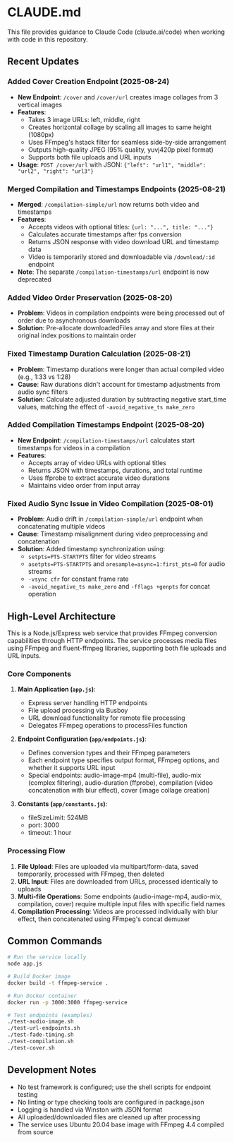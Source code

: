 # CLAUDE.md

This file provides guidance to Claude Code (claude.ai/code) when working with code in this repository.

## Recent Updates

### Added Cover Creation Endpoint (2025-08-24)
- **New Endpoint**: `/cover` and `/cover/url` creates image collages from 3 vertical images
- **Features**:
  - Takes 3 image URLs: left, middle, right
  - Creates horizontal collage by scaling all images to same height (1080px)
  - Uses FFmpeg's hstack filter for seamless side-by-side arrangement
  - Outputs high-quality JPEG (95% quality, yuvj420p pixel format)
  - Supports both file uploads and URL inputs
- **Usage**: `POST /cover/url` with JSON: `{"left": "url1", "middle": "url2", "right": "url3"}`

### Merged Compilation and Timestamps Endpoints (2025-08-21)
- **Merged**: `/compilation-simple/url` now returns both video and timestamps
- **Features**:
  - Accepts videos with optional titles: `{url: "...", title: "..."}`
  - Calculates accurate timestamps after fps conversion
  - Returns JSON response with video download URL and timestamp data
  - Video is temporarily stored and downloadable via `/download/:id` endpoint
- **Note**: The separate `/compilation-timestamps/url` endpoint is now deprecated

### Added Video Order Preservation (2025-08-20)
- **Problem**: Videos in compilation endpoints were being processed out of order due to asynchronous downloads
- **Solution**: Pre-allocate downloadedFiles array and store files at their original index positions to maintain order

### Fixed Timestamp Duration Calculation (2025-08-21)
- **Problem**: Timestamp durations were longer than actual compiled video (e.g., 1:33 vs 1:28)
- **Cause**: Raw durations didn't account for timestamp adjustments from audio sync filters
- **Solution**: Calculate adjusted duration by subtracting negative start_time values, matching the effect of `-avoid_negative_ts make_zero`

### Added Compilation Timestamps Endpoint (2025-08-20)
- **New Endpoint**: `/compilation-timestamps/url` calculates start timestamps for videos in a compilation
- **Features**: 
  - Accepts array of video URLs with optional titles
  - Returns JSON with timestamps, durations, and total runtime
  - Uses ffprobe to extract accurate video durations
  - Maintains video order from input array

### Fixed Audio Sync Issue in Video Compilation (2025-08-01)
- **Problem**: Audio drift in `/compilation-simple/url` endpoint when concatenating multiple videos
- **Cause**: Timestamp misalignment during video preprocessing and concatenation
- **Solution**: Added timestamp synchronization using:
  - `setpts=PTS-STARTPTS` filter for video streams
  - `asetpts=PTS-STARTPTS` and `aresample=async=1:first_pts=0` for audio streams
  - `-vsync cfr` for constant frame rate
  - `-avoid_negative_ts make_zero` and `-fflags +genpts` for concat operation

## High-Level Architecture

This is a Node.js/Express web service that provides FFmpeg conversion capabilities through HTTP endpoints. The service processes media files using FFmpeg and fluent-ffmpeg libraries, supporting both file uploads and URL inputs.

### Core Components

1. **Main Application (`app.js`)**:
   - Express server handling HTTP endpoints
   - File upload processing via Busboy
   - URL download functionality for remote file processing
   - Delegates FFmpeg operations to processFiles function

2. **Endpoint Configuration (`app/endpoints.js`)**:
   - Defines conversion types and their FFmpeg parameters
   - Each endpoint type specifies output format, FFmpeg options, and whether it supports URL input
   - Special endpoints: audio-image-mp4 (multi-file), audio-mix (complex filtering), audio-duration (ffprobe), compilation (video concatenation with blur effect), cover (image collage creation)

3. **Constants (`app/constants.js`)**:
   - fileSizeLimit: 524MB
   - port: 3000
   - timeout: 1 hour

### Processing Flow

1. **File Upload**: Files are uploaded via multipart/form-data, saved temporarily, processed with FFmpeg, then deleted
2. **URL Input**: Files are downloaded from URLs, processed identically to uploads
3. **Multi-file Operations**: Some endpoints (audio-image-mp4, audio-mix, compilation, cover) require multiple input files with specific field names
4. **Compilation Processing**: Videos are processed individually with blur effect, then concatenated using FFmpeg's concat demuxer

## Common Commands

```bash
# Run the service locally
node app.js

# Build Docker image
docker build -t ffmpeg-service .

# Run Docker container
docker run -p 3000:3000 ffmpeg-service

# Test endpoints (examples)
./test-audio-image.sh
./test-url-endpoints.sh
./test-fade-timing.sh
./test-compilation.sh
./test-cover.sh
```

## Development Notes

- No test framework is configured; use the shell scripts for endpoint testing
- No linting or type checking tools are configured in package.json
- Logging is handled via Winston with JSON format
- All uploaded/downloaded files are cleaned up after processing
- The service uses Ubuntu 20.04 base image with FFmpeg 4.4 compiled from source